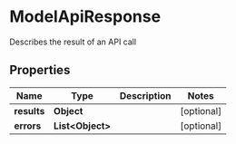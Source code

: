 

# ModelApiResponse

Describes the result of an API call

## Properties

Name | Type | Description | Notes
------------ | ------------- | ------------- | -------------
**results** | **Object** |  |  [optional]
**errors** | **List&lt;Object&gt;** |  |  [optional]



